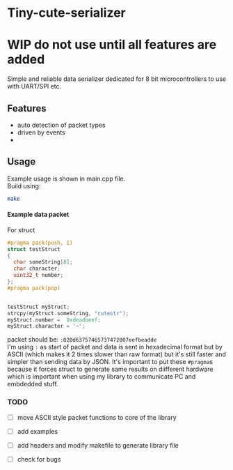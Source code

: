 # Tiny-cute-serializer 
# WIP do not use until all features are added
Simple and reliable data serializer dedicated for 8 bit microcontrollers to use with UART/SPI etc.


## Features
- auto detection of packet types
- driven by events
- 

## Usage
Example usage is shown in main.cpp file. \
Build using:
```bash
make
```

#### Example data packet
For struct
```cpp
#pragma pack(push, 1)
struct testStruct
{
  char someString[8];
  char character;
  uint32_t number;
};
#pragma pack(pop)


testStruct myStruct;
strcpy(myStruct.someString, "cutestr");
myStruct.number =  0xdeadbeef;
myStruct.character = '~';
```
packet should be:
``:020d63757465737472007eefbeadde`` \
I'm using ``:`` as start of packet and data is sent in hexadecimal format but by ASCII (which makes it 2 times slower than raw format) but it's still faster and simpler than sending data by JSON.
It's important to put these ``#pragma``s because it forces struct to generate same results on diifferent hardware which is important when using my library to communicate PC and embdedded stuff.

### TODO 
- [ ] move ASCII style packet functions to core of the library
- [ ] add examples
- [ ] add headers and modify makefile to generate library file
- [ ] check for bugs

